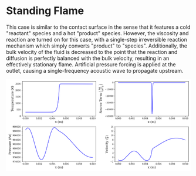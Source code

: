 # Standing Flame

This case is similar to the contact surface in the sense that it features a cold "reactant" species and a hot "product" species. However, the viscosity and reaction are turned on for this case, with a single-step irreversible reaction mechanism which simply converts "product" to "species". Additionally, the bulk velocity of the fluid is decreased to the point that the reaction and diffusion is perfectly balanced with the bulk velocity, resulting in an effectively stationary flame. Artificial pressure forcing is applied at the outlet, causing a single-frequency acoustic wave to propagate upstream.

![Standing flame](../../doc/images/standing_flame.png)